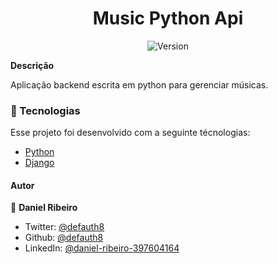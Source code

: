 <h1 align="center">Music Python Api</h1>
<p align="center">
  <img alt="Version" src="https://img.shields.io/badge/version-0.1.0-blue.svg?cacheSeconds=2592000" />
  <a href="https://twitter.com/defauth8" target="_blank">
  </a>
</p>

**Descrição**

Aplicação backend escrita em python para gerenciar músicas.

### :nut_and_bolt: Tecnologias

Esse projeto foi desenvolvido com a seguinte técnologias:

- [Python][python]
- [Django][django]

[python]: https://www.python.org/
[django]: https://www.djangoproject.com/

#### Autor

👤 **Daniel Ribeiro**

- Twitter: [@defauth8](https://twitter.com/defauth8)
- Github: [@defauth8](https://github.com/defauth98)
- LinkedIn: [@daniel-ribeiro-397604164](https://linkedin.com/in/daniel-ribeiro-397604164)
